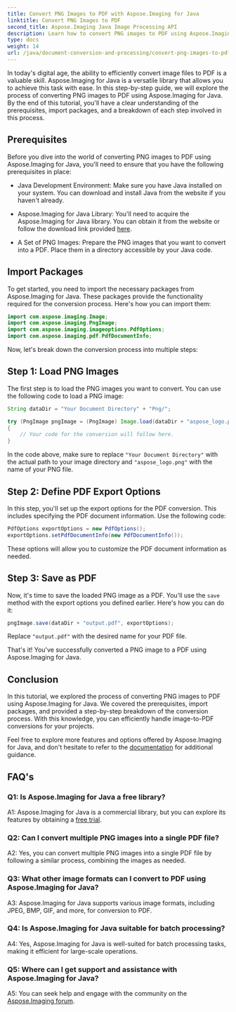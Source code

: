 ```yaml
---
title: Convert PNG Images to PDF with Aspose.Imaging for Java
linktitle: Convert PNG Images to PDF
second_title: Aspose.Imaging Java Image Processing API
description: Learn how to convert PNG images to PDF using Aspose.Imaging for Java. A step-by-step guide for efficient image-to-PDF conversion.
type: docs
weight: 14
url: /java/document-conversion-and-processing/convert-png-images-to-pdf/
---
```

In today's digital age, the ability to efficiently convert image files to PDF is a valuable skill. Aspose.Imaging for Java is a versatile library that allows you to achieve this task with ease. In this step-by-step guide, we will explore the process of converting PNG images to PDF using Aspose.Imaging for Java. By the end of this tutorial, you'll have a clear understanding of the prerequisites, import packages, and a breakdown of each step involved in this process.

## Prerequisites

Before you dive into the world of converting PNG images to PDF using Aspose.Imaging for Java, you'll need to ensure that you have the following prerequisites in place:

- Java Development Environment: Make sure you have Java installed on your system. You can download and install Java from the website if you haven't already.

- Aspose.Imaging for Java Library: You'll need to acquire the Aspose.Imaging for Java library. You can obtain it from the website or follow the download link provided [here](https://releases.aspose.com/imaging/java/).

- A Set of PNG Images: Prepare the PNG images that you want to convert into a PDF. Place them in a directory accessible by your Java code.

## Import Packages

To get started, you need to import the necessary packages from Aspose.Imaging for Java. These packages provide the functionality required for the conversion process. Here's how you can import them:

```java
import com.aspose.imaging.Image;
import com.aspose.imaging.PngImage;
import com.aspose.imaging.imageoptions.PdfOptions;
import com.aspose.imaging.pdf.PdfDocumentInfo;
```

Now, let's break down the conversion process into multiple steps:

## Step 1: Load PNG Images

The first step is to load the PNG images you want to convert. You can use the following code to load a PNG image:

```java
String dataDir = "Your Document Directory" + "Png/";

try (PngImage pngImage = (PngImage) Image.load(dataDir + "aspose_logo.png"))
{
    // Your code for the conversion will follow here.
}
```

In the code above, make sure to replace `"Your Document Directory"` with the actual path to your image directory and `"aspose_logo.png"` with the name of your PNG file.

## Step 2: Define PDF Export Options

In this step, you'll set up the export options for the PDF conversion. This includes specifying the PDF document information. Use the following code:

```java
PdfOptions exportOptions = new PdfOptions();
exportOptions.setPdfDocumentInfo(new PdfDocumentInfo());
```

These options will allow you to customize the PDF document information as needed.

## Step 3: Save as PDF

Now, it's time to save the loaded PNG image as a PDF. You'll use the `save` method with the export options you defined earlier. Here's how you can do it:

```java
pngImage.save(dataDir + "output.pdf", exportOptions);
```

Replace `"output.pdf"` with the desired name for your PDF file.

That's it! You've successfully converted a PNG image to a PDF using Aspose.Imaging for Java.

## Conclusion

In this tutorial, we explored the process of converting PNG images to PDF using Aspose.Imaging for Java. We covered the prerequisites, import packages, and provided a step-by-step breakdown of the conversion process. With this knowledge, you can efficiently handle image-to-PDF conversions for your projects.

Feel free to explore more features and options offered by Aspose.Imaging for Java, and don't hesitate to refer to the [documentation](https://reference.aspose.com/imaging/java/) for additional guidance.

## FAQ's

### Q1: Is Aspose.Imaging for Java a free library?

A1: Aspose.Imaging for Java is a commercial library, but you can explore its features by obtaining a [free trial](https://releases.aspose.com/).

### Q2: Can I convert multiple PNG images into a single PDF file?

A2: Yes, you can convert multiple PNG images into a single PDF file by following a similar process, combining the images as needed.

### Q3: What other image formats can I convert to PDF using Aspose.Imaging for Java?

A3: Aspose.Imaging for Java supports various image formats, including JPEG, BMP, GIF, and more, for conversion to PDF.

### Q4: Is Aspose.Imaging for Java suitable for batch processing?

A4: Yes, Aspose.Imaging for Java is well-suited for batch processing tasks, making it efficient for large-scale operations.

### Q5: Where can I get support and assistance with Aspose.Imaging for Java?

A5: You can seek help and engage with the community on the [Aspose.Imaging forum](https://forum.aspose.com/).
